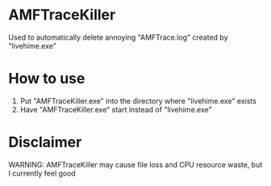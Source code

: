 # AMFTraceKiller
Used to automatically delete annoying "AMFTrace.log" created by "livehime.exe"

# How to use
1. Put "AMFTraceKiller.exe" into the directory where "livehime.exe" exists
2. Have "AMFTraceKiller.exe" start instead of "livehime.exe"

# Disclaimer
WARNING: AMFTraceKiller may cause file loss and CPU resource waste, but I currently feel good
